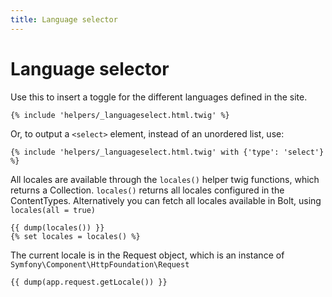 ```yaml
---
title: Language selector
---
```

Language selector
=================

Use this to insert a toggle for the different languages defined in the site.

```twig
{% include 'helpers/_languageselect.html.twig' %}
```

Or, to output a `<select>` element, instead of an unordered list, use:

```twig
{% include 'helpers/_languageselect.html.twig' with {'type': 'select'} %}
```

All locales are available through the `locales()` helper twig functions, which
returns a Collection. `locales()` returns all locales configured in the
ContentTypes. Alternatively you can fetch all locales available in Bolt, using
`locales(all = true)`

```twig
{{ dump(locales()) }}
{% set locales = locales() %}
```

The current locale is in the Request object, which is an instance of
`Symfony\Component\HttpFoundation\Request`

```twig
{{ dump(app.request.getLocale()) }}
```
